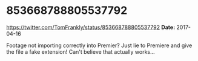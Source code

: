 # 853668788805537792
https://twitter.com/TomFrankly/status/853668788805537792
**Date:** 2017-04-16

Footage not importing correctly into Premier? Just lie to Premiere and give the file a fake extension! Can't believe that actually works...
